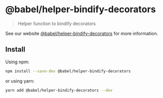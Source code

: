 # @babel/helper-bindify-decorators

> Helper function to bindify decorators

See our website [@babel/helper-bindify-decorators](https://babeljs.io/docs/en/babel-helper-bindify-decorators) for more information.

## Install

Using npm:

```sh
npm install --save-dev @babel/helper-bindify-decorators
```

or using yarn:

```sh
yarn add @babel/helper-bindify-decorators --dev
```
